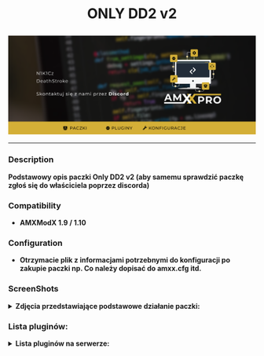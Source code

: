 <div align="center">
<h1><p></p>ONLY DD2 v2<p></p></h1>
<img src="https://github.com/AmxxPro-pl/.github/blob/main/banner-new-2.png"></img>
</div>

---

### Description
<b> Podstawowy opis paczki Only DD2 v2 (aby samemu sprawdzić paczkę zgłoś się do właściciela poprzez discorda)
	
### Compatibility
- AMXModX 1.9 / 1.10 

### Configuration
- Otrzymacie plik z informacjami potrzebnymi do konfiguracji po zakupie paczki np. Co należy dopisać do amxx.cfg itd.

### ScreenShots

<details>
	<summary><b>Zdjęcia przedstawiające podstawowe działanie paczki:</b></summary>

<details>
  <summary><b>Rank System (SILNIK)</b></summary>
  - HUD
  
   <img src="https://github.com/AmxxPro-pl/Ranks-System/blob/main/img/HUD.png"></img>
  - Main Menu
  
  <img src="https://github.com/AmxxPro-pl/Ranks-System/blob/main/img/menu_main.png"></img>
  
  - Menu HUD
  
  <img src="https://github.com/AmxxPro-pl/Ranks-System/blob/main/img/menu_hud1.png"></img> 
  
  <img src="https://github.com/AmxxPro-pl/Ranks-System/blob/main/img/menu_hud2.png"></img>
  - Menu Admin
  
  <img src="https://github.com/AmxxPro-pl/Ranks-System/blob/main/img/menu_admin.png"></img>
  - Spisy Punktow i Rang
  
  <img src="https://github.com/AmxxPro-pl/Ranks-System/blob/main/img/spis_punktow.png"></img>
  
  <img src="https://github.com/AmxxPro-pl/Ranks-System/blob/main/img/spis_rang.png"></img>
  - Topka
  
  <img src="https://github.com/AmxxPro-pl/Ranks-System/blob/main/img/rangi_top15.png"></img>
</details>

<details>
  <summary><b>Kontakt</b></summary>
  
  - Chat
  
  <img src="https://github.com/AmxxPro-pl/Contact-with-Administration/blob/main/img/chat_konsola.png"></img>
  
  <img src="https://github.com/AmxxPro-pl/Contact-with-Administration/blob/main/img/kontakt_brak.png"></img>
  
  <img src="https://github.com/AmxxPro-pl/Contact-with-Administration/blob/main/img/kontakt_wlasciciel_czat.png"></img>
  - Menu 
  
  <img src="https://github.com/AmxxPro-pl/Contact-with-Administration/blob/main/img/kontakt_main_menu3.png"></img> 
  
  <img src="https://github.com/AmxxPro-pl/Contact-with-Administration/blob/main/img/kontakt_wlasciciel2.png"></img>

  <img src="https://github.com/AmxxPro-pl/Contact-with-Administration/blob/main/img/kontakt_opiekun.png"></img>
  - Console
  
  <img src="https://github.com/AmxxPro-pl/Contact-with-Administration/blob/main/img/konsola.png"></img>
  - MOTD
  <img src="https://github.com/AmxxPro-pl/Contact-with-Administration/blob/main/img/kontakt_motd4.png"></img>
  
  <img src="https://github.com/AmxxPro-pl/Contact-with-Administration/blob/main/img/kontakt_motd3.png"></img>

  <img src="https://github.com/AmxxPro-pl/Contact-with-Administration/blob/main/img/kontakt_motd2.png"></img>
</details>

- Menu główne serwera:

<img src="https://github.com/AmxxPro-pl/Only-DD2-v2/blob/main/zdj/menu.png"></img>

- Menu opis VIP:

<img src="https://github.com/N1K1Cz/Only-DD2-2/blob/main/zdj/menu_motd.png"></img>

- Menu VIP:

<img src="https://github.com/N1K1Cz/Only-DD2-2/blob/main/zdj/menu_vip.png"></img>

- Powitanie na czacie:

<img src="https://github.com/N1K1Cz/Only-DD2-2/blob/main/zdj/powitanie_czat.png"></img>

- Powitanie w HUD:

<img src="https://github.com/N1K1Cz/Only-DD2-2/blob/main/zdj/powitanie_hud.png"></img>

- Sklep MVP:

<img src="https://github.com/N1K1Cz/Only-DD2-2/blob/main/zdj/sklep_mvp.png"></img>

- Sklep MVP - Kupno:

<img src="https://github.com/N1K1Cz/Only-DD2-2/blob/main/zdj/sklep_mvp_kup.png"></img>

- Sklep MVP - Ustawianie:

<img src="https://github.com/N1K1Cz/Only-DD2-2/blob/main/zdj/sklep_mvp_ustaw.png"></img>

- Opis VIP:

<img src="https://github.com/N1K1Cz/Only-DD2-2/blob/main/zdj/vip_opis.png"></img>

- Opis SVIP:

<img src="https://github.com/N1K1Cz/Only-DD2-2/blob/main/zdj/svip_opis.png"></img>

- Wiadomość na czacie:

<img src="https://github.com/N1K1Cz/Only-DD2-2/blob/main/zdj/czat.png"></img>

</details>

### Lista pluginów:

<details>
  <summary><b>Lista pluginów na serwerze: </b></summary>

```
;//=-=-=-=-=-=-=-=-=-=-=-=-=-=-=-=-=-=-=-=-=-=-=-=-=-=-=-=-=-=-=-=-=-=-=-=-=-=-=-=//
;//=-=-=-=-=                   ONLY DD2 2023 by N1K1Cz         /\^-^/\   =-=-=-=-=//
;//=-=-=-=-=-=-=-=-=-=-=-=-=-=-=-=-=-=-=-=-=-=-=-=-=-=-=-=-=-=-=-=-=-=-=-=-=-=-=-=//

;//=-=-=-=-=-=-=-=-=-=-=-=-=-=-=-=-=-=-=-=-=-=-=-=-=-=-=-=-=-=-=-=-=-=-=-=-=-=-=-=//
;//=-=-=-=-=             Silnik i najwazniejsze pluginy     /\^-^/\      =-=-=-=-=//
;//=-=-=-=-=-=-=-=-=-=-=-=-=-=-=-=-=-=-=-=-=-=-=-=-=-=-=-=-=-=-=-=-=-=-=-=-=-=-=-=//

DD2_Ranks_Pro.amxx            >> System Rang
DD2_SystemVIPSVIP.amxx        >> System VIP & SVIP
DD2_rozgrzewka.amxx           >> Rozgrzewka
DD2_monety.amxx               >> System Monet
DD2_menu.amxx                 >> Glowne menu serwera
DD2_Contact_Pro.amxx          >> Kontakt z Administracja

;//=-=-=-=-=-=-=-=-=-=-=-=-=-=-=-=-=-=-=-=-=-=-=-=-=-=-=-=-=-=-=-=-=-=-=-=-=-=-=-=//
;//=-=-=-=-=                       Pluginy Dodatkowe        /\^-^/\      =-=-=-=-=//
;//=-=-=-=-=-=-=-=-=-=-=-=-=-=-=-=-=-=-=-=-=-=-=-=-=-=-=-=-=-=-=-=-=-=-=-=-=-=-=-=//

DD2_AntyRush.amxx             >> Anty Rush
DD2_bs_limiter.amxx           >> BombSide B od 5 CT
DD2_ad_manager.amxx           >> Reklamy w say (advertisements.ini)
DD2_admin_freelook.amxx       >> Free Look dla Admina
DD2_admin_spec_esp.amxx       >> ESP pomagajace adminowi sprawdzac czy gosciu ma cheaty
DD2_afkbombtransfer.amxx      >> Transfer Paki gdy jestes AFK
DD2_c4.amxx                   >> Licznik C4
DD2_duszek_po_smierci.amxx    >> Duszek po smierci
DD2_grenade_trail.amxx        >> Linia rzucenia granata
DD2_efekt_bron.amxx           >> Efekt ktory pozwala latwiej zobaczyc bron
DD2_flash.amxx                >> Info kto nas oslepil
DD2_logs.amxx                 >> Logi DD2
DD2_granat_info.amxx          >> Info o rzucanym granacie
DD2_inf_smierc.amxx           >> 5sek. Info po smierci
DD2_parachute.amxx            >> Spadochron
DD2_skiny.amxx                >> Skiny
DD2_sounds.amxx               >> Dzwieki po killu
DD2_vip_dla_steam.amxx        >> VIP dla steam
DD2_speclist.amxx             >> Info kto nas obserwuje
DD2_reklama.amxx              >> Blokada Reklam
DD2_shortnade.amxx            >> Rzut granata na krotki dystans pod PPM
DD2_BackWeapon.amxx           >> Bron na plecach
DD2_asystaZemsta.amxx         >> Asysta i Zemsta
DD2_SklepMVP_v2.amxx          >> Sklep Muzyk MVP - zastepstwo za roundsound
;DD2_RoundSound.amxx          >> Uzywac w przypadku braku licki na Sklep Muzyk MVP
DD2_leczenie.amxx
DD2_mute.amxx
ptb.amxx
Voices_Management.amxx
ss_nextmap_message.amxx
ss_look_bomb.amxx
pokazywanie_obrazen.amxx
```
</details>
